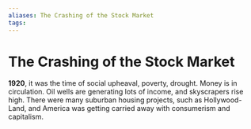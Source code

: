 ```yaml
---
aliases: The Crashing of the Stock Market
tags: 
---
```

# The Crashing of the Stock Market

**1920**, it was the time of social upheaval, poverty, drought. Money is in circulation. Oil wells are generating lots of income, and skyscrapers rise high. There were many suburban housing projects, such as Hollywood-Land, and America was getting carried away with consumerism and capitalism.

